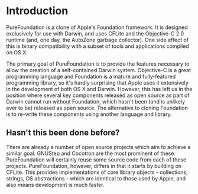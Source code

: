 # Introduction #

PureFoundation is a clone of Apple's Foundation.framework. It is designed exclusively for use with Darwin, and uses CFLite and the Objective-C 2.0 runtime (and, one day, the AutoZone garbage collector). One side effect of this is binary compatibility with a subset of tools and applications compiled on OS X.

The primary goal of PureFoundation is to provide the features necessary to allow the creation of a self-contained Darwin system. Objective-C is a great programming language and Foundation is a mature and fully-featured programming library, so it's hardly surprising that Apple uses it extensively in the development of both OS X and Darwin. However, this has left us in the position where several key components released as open source as part of Darwin cannot run without Foundation, which hasn't been (and is unlikely ever to be) released as open source. The alternative to cloning Foundation is to re-write these components using another language and library.

## Hasn't this been done before? ##

There are already a number of open source projects which aim to achieve a similar goal. GNUStep and Cocotron are the most prominent of these. PureFoundation will certainly reuse some source code from each of these projects. PureFoundation, however, differs in that it starts by building on CFLite. This provides implementations of core library objects - collections, strings, OS abstractions - which are identical to those used by Apple, and also means development is much faster.